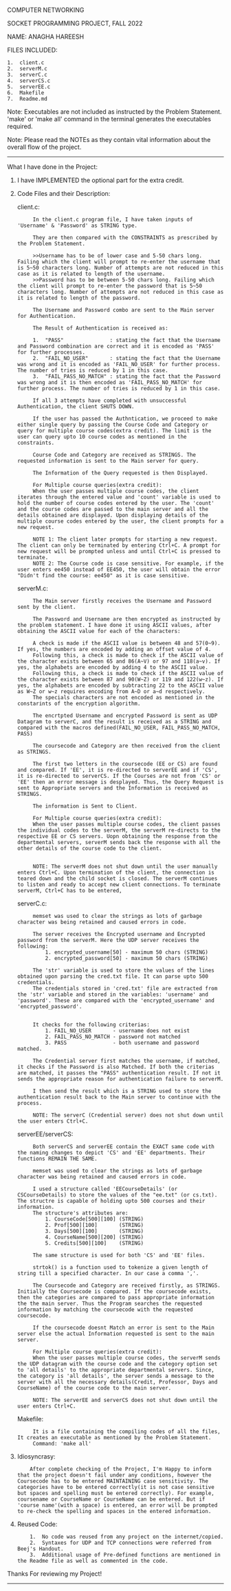 COMPUTER NETWORKING

SOCKET PROGRAMMING PROJECT, FALL 2022

NAME:	ANAGHA HAREESH

FILES INCLUDED:

	1.	client.c
	2.	serverM.c
	3.	serverC.c
	4.	serverCS.c
	5.	serverEE.c
	6.	Makefile
	7.	Readme.md

Note:	Executables are not included as instructed by the Problem Statement.
		'make' or 'make all' command in the terminal generates the executables required.

Note:	Please read the NOTEs as they contain vital information about the overall flow of the project. 

-------------------------------------------------------------------------------

What I have done in the Project:

1. I have IMPLEMENTED the optional part for the extra credit.

2. Code Files and their Description:
	
	client.c:

			In the client.c program file, I have taken inputs of 'Username' & 'Password' as STRING type.

			They are then compared with the CONSTRAINTS as prescribed by the Problem Statement. 

			>>Username has to be of lower case and 5-50 chars long. Failing which the client will prompt to re-enter the username that is 5~50 characters long. Number of attempts are not reduced in this case as it is related to length of the username.
			>>Password has to be between 5-50 chars long. Failing which the client will prompt to re-enter the password that is 5~50 characters long. Number of attempts are not reduced in this case as it is related to length of the password.

			The Username and Password combo are sent to the Main server for Authentication.

			The Result of Authentication is received as:

			1.	"PASS"				 : stating the fact that the Username and Password combination are correct and it is encoded as 'PASS' for further processes.
			2.	"FAIL_NO_USER"		 : stating the fact that the Username was wrong and it is encoded as 'FAIL_NO_USER' for further process. The number of tries is reduced by 1 in this case.
			3.	"FAIL_PASS_NO_MATCH" : stating the fact that the Password was wrong and it is then encoded as 'FAIL_PASS_NO_MATCH' for further process. The number of tries is reduced by 1 in this case.

			If all 3 attempts have completed with unsuccessful Authentication, the client SHUTS DOWN.

			If the user has passed the Authntication, we proceed to make either single query by passing the Course Code and Category or query for multiple course codes(extra credit). The limit is the user can query upto 10 course codes as mentioned in the constraints.

			Course Code and Category are received as STRINGS. The requested information is sent to the Main server for query. 

			The Information of the Query requested is then Displayed. 

            For Multiple course queries(extra credit):
            When the user passes multiple course codes, the client iterates through the entered value and 'count' variable is used to hold the number of course codes entered by the user. The 'count' and the course codes are passed to the main server and all the details obtained are displayed. Upon displaying details of the multiple course codes entered by the user, the client prompts for a new request.

			NOTE 1:	The client later prompts for starting a new request. The client can only be terminated by entering Ctrl+C. A prompt for new request will be prompted unless and until Ctrl+C is pressed to terminate.
            NOTE 2: The Course code is case sensitive. For example, if the user enters ee450 instead of EE450, the user will obtain the error "Didn't find the course: ee450" as it is case sensitive.

	
	serverM.c:

			The Main server firstly receives the Username and Password sent by the client. 

			The Password and Username are then encrypted as instructed by the problem statement. I have done it using ASCII values, after obtaining the ASCII value for each of the characters:

            A check is made if the ASCII value is between 48 and 57(0~9). If yes, the numbers are encoded by adding an offset value of 4. 
            Following this, a check is made to check if the ASCII value of the character exists between 65 and 86(A~V) or 97 and 118(a~v). If yes, the alphabets are encoded by adding 4 to the ASCII value.
            Following this, a check is made to check if the ASCII value of the character exists between 87 and 90(W~Z) or 119 and 122(w~z). If yes, the alphabets are encoded by subtracting 22 to the ASCII value as W~Z or w~z requires encoding from A~D or a~d respectively.
            The specials characters are not encoded as mentioned in the constarints of the encryption algorithm.

			The encrtpted Username and encrypted Password is sent as UDP Datagram to serverC, and the result is received as a STRING and compared with the macros defined(FAIL_NO_USER, FAIL_PASS_NO_MATCH, PASS)

			The coursecode and Category are then received from the client as STRINGS.

			The first two letters in the coursecode (EE or CS) are found and compared. If 'EE', it is re-directed to serverEE and if 'CS', it is re-directed to serverCS. If the Courses are not from 'CS' or 'EE' then an error message is desplayed. Thus, the Query Request is sent to Appropriate servers and the Information is received as STRINGS.

			The information is Sent to Client.

            For Multiple course queries(extra credit):
            When the user passes multiple course codes, the client passes the individual codes to the serverM, the serverM re-directs to the respective EE or CS servers. Uopn obtaining the response from the departmental servers, serverM sends back the response with all the other details of the course code to the client.


			NOTE: The serverM does not shut down until the user manually enters Ctrl+C. Upon termination of the client, the connection is teared down and the child socket is closed. The serverM continues to listen and ready to accept new client connections. To terminate serverM, Ctrl+C has to be entered,

	
	serverC.c:

			memset was used to clear the strings as lots of garbage character was being retained and caused errors in code.

			The server receives the Encrypted username and Encrypted password from the serverM. Here the UDP server receives the following:
				1. encrypted_username[50] - maximum 50 chars (STRING)
				2. encrypted_password[50] - maximum 50 chars (STRING)

			The 'str' variable is used to store the values of the lines obtained upon parsing the cred.txt file. It can parse upto 500 credentials. 
            The credentials stored in 'cred.txt' file are extracted from the 'str' variable and stored in the variables: 'username' and 'password'. These are compared with the 'encrypted_username' and 'encrypted_password'. 
			

			It checks for the following criterias:
				1. FAIL_NO_USER 	  - username does not exist
				2. FAIL_PASS_NO_MATCH - password not matched
				3. PASS               - both username and password matched.

			The Credential server first matches the username, if matched, it checks if the Password is also Matched. If both the criterias are matched, it passes the "PASS" authentication result. If not it sends the appropriate reason for authentication failure to serverM.

			I then send the result which is a STRING used to store the authentication result back to the Main server to continue with the process.

			NOTE: The serverC (Credential server) does not shut down until the user enters Ctrl+C.

	serverEE/serverCS:

			Both serverCS and serverEE contain the EXACT same code with the naming changes to depict 'CS' and 'EE' departments. Their functions REMAIN THE SAME.

			memset was used to clear the strings as lots of garbage character was being retained and caused errors in code.

			I used a structure called 'EECourseDetails' (or CSCourseDetails) to store the values of the "ee.txt" (or cs.txt). The structre is capable of holding upto 500 courses and their information.
			The structure's attributes are:
				1. CourseCode[500][100]	(STRING)
				2. Prof[500][100]		(STRING)
				3. Days[500][100]		(STRING)
				4. CourseName[500][200]	(STRING)
				5. Credits[500][100] 	(STRING)

			The same structure is used for both 'CS' and 'EE' files.

			strtok() is a function used to tokenize a given length of string till a specified character. In our case a comma ','.

			The Coursecode and Category are received firstly, as STRINGS. Initially the Coursecode is compared. If the coursecode exists, then the categories are compared to pass appropriate information the the main server. Thus the Program searches the requested information by matching the coursecode with the requested coursecode.

			If the coursecode doesnt Match an error is sent to the Main server else the actual Information requested is sent to the main server.

            For Multiple course queries(extra credit):
            When the user passes multiple course codes, the serverM sends the UDP datagram with the course code and the category option set to 'all details' to the appropriate departmental servers. Since, the category is 'all details', the server sends a message to the server with all the necessary details(Credit, Professor, Days and CourseName) of the course code to the main server.

			NOTE: The serverEE and serverCS does not shut down until the user enters Ctrl+C.


	Makefile:

			It is a file containing the compiling codes of all the files, It creates an executable as mentioned by the Problem Statement.
			Command: 'make all'


3.	Idiosyncrasy:
	
			After complete checking of the Project, I'm Happy to inform that the project doesn't fail under any conditions, however the Coursecode has to be entered MAINTAINING case sensitivity. The categories have to be entered correctly(it is not case sensitive but spaces and spelling must be entered correctly). For example, coursename or CourseName or CourseName can be entered. But if 'course name'(with a space) is entered, an error will be prompted to re-check the spelling and spaces in the entered information. 


4.	Reused Code:
			
			1.	No code was reused from any project on the internet/copied.
			2.	Syntaxes for UDP and TCP connections were referred from Beej's Handout.
			3.	Additional usage of Pre-defined functions are mentioned in the Readme file as well as commented in the code.

Thanks For reviewing my Project!

----------------------------------------------------------------------------
